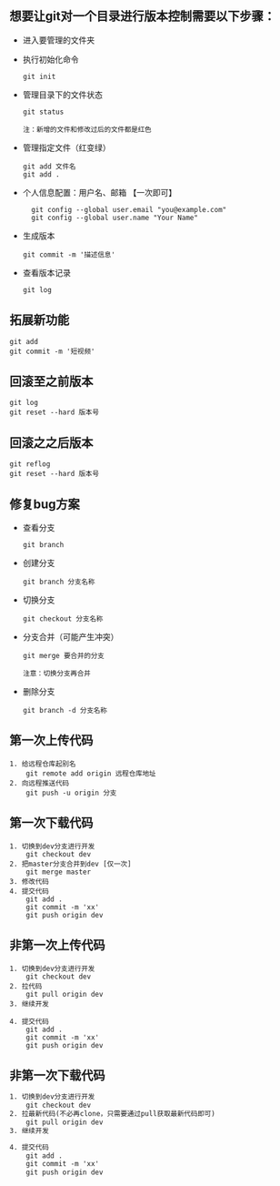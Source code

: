 ## 想要让git对一个目录进行版本控制需要以下步骤：

- 进入要管理的文件夹

- 执行初始化命令

  ```
  git init
  ```

- 管理目录下的文件状态

  ```
  git status
  
  注：新增的文件和修改过后的文件都是红色
  ```

- 管理指定文件（红变绿）

  ```
  git add 文件名
  git add .
  ```

- 个人信息配置：用户名、邮箱 【一次即可】

  ```
    git config --global user.email "you@example.com"
    git config --global user.name "Your Name"
  ```

- 生成版本

  ```
  git commit -m '描述信息'
  ```

- 查看版本记录

  ```
  git log 
  ```

## 拓展新功能

```
git add 
git commit -m '短视频'
```

## 回滚至之前版本

```git log 
git log
git reset --hard 版本号
```

## 回滚之之后版本

```git reflog 
git reflog
git reset --hard 版本号
```

## 修复bug方案

- 查看分支

  ````
  git branch
  ````

- 创建分支

  ```
  git branch 分支名称
  ```

- 切换分支

  ```
  git checkout 分支名称
  ```

- 分支合并（可能产生冲突）

  ```
  git merge 要合并的分支
  
  注意：切换分支再合并
  ```

- 删除分支

  ```
  git branch -d 分支名称
  ```

## 第一次上传代码

```1. 给远程仓库起别名
1. 给远程仓库起别名	
	git remote add origin 远程仓库地址
2. 向远程推送代码
	git push -u origin 分支
```

## 第一次下载代码

```1. 切换到dev分支进行开发
1. 切换到dev分支进行开发	
	git checkout dev 
2. 把master分支合并到dev [仅一次]
	git merge master
3. 修改代码
4. 提交代码
	git add . 
	git commit -m 'xx'
	git push origin dev 
```

## 非第一次上传代码

```te
1. 切换到dev分支进行开发
	git checkout dev 
2. 拉代码
	git pull origin dev 
3. 继续开发

4. 提交代码
	git add . 
	git commit -m 'xx'
	git push origin dev 
```

## 非第一次下载代码

```tex
1. 切换到dev分支进行开发
	git checkout dev 
2. 拉最新代码(不必再clone，只需要通过pull获取最新代码即可)
	git pull origin dev 
3. 继续开发

4. 提交代码
	git add . 
	git commit -m 'xx'
	git push origin dev 
```

